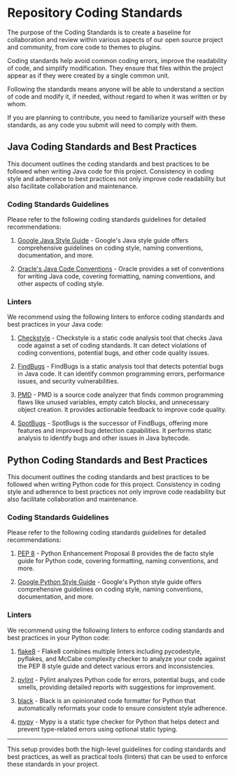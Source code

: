 # Repository Coding Standards

The purpose of the Coding Standards is to create a baseline for collaboration and review within various aspects of our open source project and community, from core code to themes to plugins.

Coding standards help avoid common coding errors, improve the readability of code, and simplify modification. They ensure that files within the project appear as if they were created by a single common unit.

Following the standards means anyone will be able to understand a section of code and modify it, if needed, without regard to when it was written or by whom.

If you are planning to contribute, you need to familiarize yourself with these standards, as any code you submit will need to comply with them.

## Java Coding Standards and Best Practices

This document outlines the coding standards and best practices to be followed when writing Java code for this project. Consistency in coding style and adherence to best practices not only improve code readability but also facilitate collaboration and maintenance.

### Coding Standards Guidelines

Please refer to the following coding standards guidelines for detailed recommendations:

1. [Google Java Style Guide](https://google.github.io/styleguide/javaguide.html) - Google's Java style guide offers comprehensive guidelines on coding style, naming conventions, documentation, and more.

2. [Oracle's Java Code Conventions](https://www.oracle.com/java/technologies/javase/codeconventions-contents.html) - Oracle provides a set of conventions for writing Java code, covering formatting, naming conventions, and other aspects of coding style.

### Linters

We recommend using the following linters to enforce coding standards and best practices in your Java code:

1. [Checkstyle](https://checkstyle.org/) - Checkstyle is a static code analysis tool that checks Java code against a set of coding standards. It can detect violations of coding conventions, potential bugs, and other code quality issues.

2. [FindBugs](http://findbugs.sourceforge.net/) - FindBugs is a static analysis tool that detects potential bugs in Java code. It can identify common programming errors, performance issues, and security vulnerabilities.

3. [PMD](https://pmd.github.io/) - PMD is a source code analyzer that finds common programming flaws like unused variables, empty catch blocks, and unnecessary object creation. It provides actionable feedback to improve code quality.

4. [SpotBugs](https://spotbugs.github.io/) - SpotBugs is the successor of FindBugs, offering more features and improved bug detection capabilities. It performs static analysis to identify bugs and other issues in Java bytecode.

## Python Coding Standards and Best Practices

This document outlines the coding standards and best practices to be followed when writing Python code for this project. Consistency in coding style and adherence to best practices not only improve code readability but also facilitate collaboration and maintenance.

### Coding Standards Guidelines

Please refer to the following coding standards guidelines for detailed recommendations:

1. [PEP 8](https://pep8.org/) - Python Enhancement Proposal 8 provides the de facto style guide for Python code, covering formatting, naming conventions, and more.

2. [Google Python Style Guide](https://google.github.io/styleguide/pyguide.html) - Google's Python style guide offers comprehensive guidelines on coding style, naming conventions, documentation, and more.

### Linters

We recommend using the following linters to enforce coding standards and best practices in your Python code:

1. [flake8](https://flake8.pycqa.org/en/latest/) - Flake8 combines multiple linters including pycodestyle, pyflakes, and McCabe complexity checker to analyze your code against the PEP 8 style guide and detect various errors and inconsistencies.

2. [pylint](https://pylint.pycqa.org/) - Pylint analyzes Python code for errors, potential bugs, and code smells, providing detailed reports with suggestions for improvement.

3. [black](https://black.readthedocs.io/en/stable/) - Black is an opinionated code formatter for Python that automatically reformats your code to ensure consistent style adherence.

4. [mypy](http://mypy-lang.org/) - Mypy is a static type checker for Python that helps detect and prevent type-related errors using optional static typing.

---

This setup provides both the high-level guidelines for coding standards and best practices, as well as practical tools (linters) that can be used to enforce these standards in your project.
